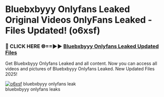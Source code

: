 # Bluebxbyyy Onlyfans Leaked Original Videos 0nlyFans Leaked - Files Updated! (o6xsf)

<h3>🔴 CLICK HERE 🌐==►► <a href="https://tinyurl.com/brd5kh86" rel="nofollow">Bluebxbyyy Onlyfans Leaked Updated Files</a></h3>

Get Bluebxbyyy Onlyfans Leaked and all content. Now you can access all videos and pictures of Bluebxbyyy Onlyfans Leaked. New Updated Files 2025!

[![o6xsf](https://i.imgur.com/K7sEzmb.gif)](https://tinyurl.com/brd5kh86)
bluebxbyyy onlyfans leak<br>
bluebxbyyy onlyfans leaks